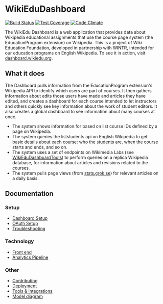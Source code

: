 # WikiEduDashboard

[![Build Status](https://travis-ci.org/WikiEducationFoundation/WikiEduDashboard.svg?branch=master)](https://travis-ci.org/WikiEducationFoundation/WikiEduDashboard)
[![Test Coverage](https://codeclimate.com/github/WikiEducationFoundation/WikiEduDashboard/badges/coverage.svg)](https://codeclimate.com/github/WikiEducationFoundation/WikiEduDashboard)
[![Code Climate](https://codeclimate.com/github/WikiEducationFoundation/WikiEduDashboard/badges/gpa.svg)](https://codeclimate.com/github/WikiEducationFoundation/WikiEduDashboard)

The WikiEdu Dashboard is a web application that provides data about Wikipedia educational assignments that use the course page system (the EducationProgram extension) on Wikipedia. This is a project of Wiki Education Foundation, developed in partnership with WINTR, intended for our education programs on English Wikipedia. To see it in action, visit [dashboard.wikiedu.org](http://dashboard.wikiedu.org).

## What it does

The Dashboard pulls information from the EducationProgram extension's Wikipedia API to identify which users are part of courses. It then gathers information about edits those users have made and articles they have edited, and creates a dashboard for each course intended to let instructors and others quickly see key information about the work of student editors. It also creates a global dashboard to see information about many courses at once.

 * The system shows information for based on list course IDs defined by a page on Wikipedia.
 * The system queries the liststudents api on English Wikipedia to get basic details about each course: who the students are, when the course starts and ends, and so on.
 * The system uses a set of endpoints on Wikimedia Labs (see [WikiEduDashboardTools](https://github.com/WikiEducationFoundation/WikiEduDashboardTools)) to perform queries on a replica Wikipedia database, for information about articles and revisions related to the courses.
 * The system pulls page views (from [stats.grok.se](http://stats.grok.se)) for relevant articles on a daily basis.


## Documentation
### Setup
- [Dashboard Setup](docs/setup.md)
- [OAuth Setup](docs/oauth.md)
- [Troubleshooting](docs/troubleshooting.md)

### Technology
- [Front end](docs/frontend.md)
- [Analytics Pipeline](docs/importers.md)

### Other
- [Contributing](docs/contributing.md)
- [Deployment](docs/deploy.md)
- [Tools & Integrations](docs/tools.md)
- [Model diagram](erd.pdf)